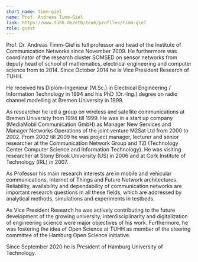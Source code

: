 ```yaml
---
short_name: timm-giel
name: Prof. Andreas Timm-Giel
link: https://www.tuhh.de/et6/team/profiles/timm-giel
role: guest
---
```

Prof. Dr. Andreas Timm-Giel is full professor and head of the Institute of Communication Networks since November 2009. He furthermore was coordinator of the research cluster SOMSED on sensor networks from deputy head of school of mathematics, electrical engineering and computer science from to 2014. Since October 2014 he is Vice President Research of TUHH.

He received his Diplom-Ingenieur (M.Sc.) in Electrical Engineering / Information Technology in 1994 and his PhD (Dr.-Ing.) degree on radio channel modelling at Bremen University in 1999.

As researcher he led a group on wireless and satellite communications at Bremen University from 1994 till 1999. He was in a start up company (MediaMobil Communication GmbH) as Manager New Services and Manager Networks Operations of the joint venture M2Sat Ltd from 2000 to 2002. From 2002 till 2009 he was project manager, lecturer and senior researcher at the Communication Network Group and TZI (Technology Center Computer Science and Information Technology). He was visiting researcher at Stony Brook University (US) in 2006 and at Cork Institute of Technology (IRL) in 2007.

As Professor his main research interests are in mobile and vehicular communications, Internet of Things and Future Network architectures. Reliability, availability and dependability of communication networks are important research questions in all these fields, which are addressed by analytical methods, simulations and experiments in testbeds.

As Vice President Research he was actively contributing to the future development of the growing university; interdisciplinarity and digitalization of engineering science were major objectives of his work. Furthermore, he was fostering the idea of Open Science at TUHH as member of the steering committee of the Hamburg Open Science initiative.

Since September 2020 he is President of Hamburg University of Technology.

